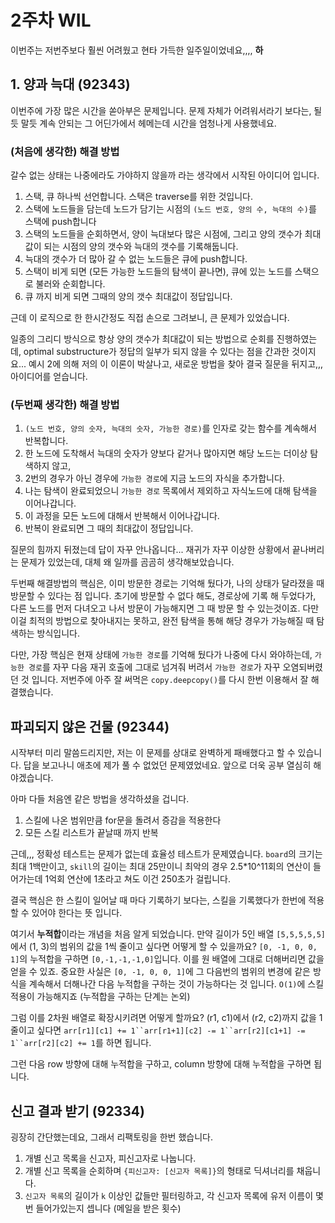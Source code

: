 # 2주차 WIL
이번주는 저번주보다 훨씬 어려웠고 현타 가득한 일주일이었네요,,,, __하__

## 1. 양과 늑대 (92343)
이번주에 가장 많은 시간을 쏟아부은 문제입니다. 문제 자체가 어려워서라기 보다는, 될듯 말듯 계속 안되는 그 어딘가에서 헤메는데 시간을 엄청나게 사용했네요.

### (처음에 생각한) 해결 방법
갈수 없는 상태는 나중에라도 가야하지 않을까 라는 생각에서 시작된 아이디어 입니다.

1. 스택, 큐 하나씩 선언합니다. 스택은 traverse를 위한 것입니다.
2. 스택에 노드들을 담는데 노드가 담기는 시점의 `(노드 번호, 양의 수, 늑대의 수)`를 스택에 push합니다
3. 스택의 노드들을 순회하면서, 양이 늑대보다 많은 시점에, 그리고 양의 갯수가 최대값이 되는 시점의 양의 갯수와 늑대의 갯수를 기록해둡니다.
4. 늑대의 갯수가 더 많아 갈 수 없는 노드들은 큐에 push합니다.
5. 스택이 비게 되면 (모든 가능한 노드들의 탐색이 끝나면), 큐에 있는 노드를 스택으로 불러와 순회합니다.
6. 큐 까지 비게 되면 그때의 양의 갯수 최대값이 정답입니다.

근데 이 로직으로 한 한시간정도 직접 손으로 그려보니, 큰 문제가 있었습니다.

일종의 그리디 방식으로 항상 양의 갯수가 최대값이 되는 방법으로 순회를 진행하였는데, optimal substructure가 정답의 일부가 되지 않을 수 있다는 점을 간과한 것이지요... 예시 2에 의해 저의 이 이론이 박살나고, 새로운 방법을 찾아 결국 질문을 뒤지고,,, 아이디어를 얻습니다.

### (두번째 생각한) 해결 방법

1. `(노드 번호, 양의 숫자, 늑대의 숫자, 가능한 경로)`를 인자로 갖는 함수를 계속해서 반복합니다.
2. 한 노드에 도착해서 늑대의 숫자가 양보다 같거나 많아지면 해당 노드는 더이상 탐색하지 않고,
3. 2번의 경우가 아닌 경우에 `가능한 경로`에 지금 노드의 자식을 추가합니다.
4. 나는 탐색이 완료되었으니 `가능한 경로` 목록에서 제외하고 자식노드에 대해 탐색을 이어나갑니다.
5. 이 과정을 모든 노드에 대해서 반복해서 이어나갑니다.
6. 반복이 완료되면 그 때의 최대값이 정답입니다.

질문의 힘까지 뒤졌는데 답이 자꾸 안나옵니다... 재귀가 자꾸 이상한 상황에서 끝나버리는 문제가 있었는데, 대체 왜 일까를 곰곰히 생각해보았습니다.

두번째 해결방법의 핵심은, 이미 방문한 경로는 기억해 뒀다가, 나의 상태가 달라졌을 때 방문할 수 있다는 점 입니다. 초기에 방문할 수 없다 해도, 경로상에 기록 해 두었다가, 다른 노드를 먼저 다녀오고 나서 방문이 가능해지면 그 때 방문 할 수 있는것이죠. 다만 이걸 최적의 방법으로 찾아내지는 못하고, 완전 탐색을 통해 해당 경우가 가능해질 때 탐색하는 방식입니다.

다만, 가장 핵심은 현재 상태에 `가능한 경로`를 기억해 뒀다가 나중에 다시 와야하는데, `가능한 경로`를 자꾸 다음 재귀 호출에 그대로 넘겨줘 버려서 `가능한 경로`가 자꾸 오염되버렸던 것 입니다. 저번주에 아주 잘 써먹은 `copy.deepcopy()`를 다시 한번 이용해서 잘 해결했습니다.

## 파괴되지 않은 건물 (92344)
시작부터 미리 말씀드리지만, 저는 이 문제를 상대로 완벽하게 패배했다고 할 수 있습니다. 답을 보고나니 애초에 제가 풀 수 없었던 문제였었네요. 앞으로 더욱 공부 열심히 해야겠습니다.

아마 다들 처음엔 같은 방법을 생각하셨을 겁니다.
1. 스킬에 나온 범위만큼 for문을 돌려서 증감을 적용한다
2. 모든 스킬 리스트가 끝날때 까지 반복

근데,,, 정확성 테스트는 문제가 없는데 효율성 테스트가 문제였습니다. `board`의 크기는 최대 1백만이고, `skill`의 길이는 최대 25만이니 최악의 경우 2.5*10^11회의 연산이 들어가는데 1억회 연산에 1초라고 쳐도 이건 250초가 걸립니다. 

결국 핵심은 한 스킬이 일어날 때 마다 기록하기 보다는, 스킬을 기록했다가 한번에 적용할 수 있어야 한다는 뜻 입니다.

여기서 **누적합**이라는 개념을 처음 알게 되었습니다.
만약 길이가 5인 배열 `[5,5,5,5,5]` 에서 (1, 3)의 범위의 값을 1씩 줄이고 싶다면 어떻게 할 수 있을까요?
`[0, -1, 0, 0, 1]`의 누적합을 구하면 `[0,-1,-1,-1,0]`입니다. 이를 원 배열에 그대로 더해버리면 값을 얻을 수 있죠. 중요한 사실은 `[0, -1, 0, 0, 1]`에 그 다음번의 범위의 변경에 같은 방식을 계속해서 더해나간 다음 누적합을 구하는 것이 가능하다는 것 입니다. `O(1)`에 스킬 적용이 가능해지죠 (누적합을 구하는 단계는 논외)

그럼 이를 2차원 배열로 확장시키려면 어떻게 할까요? (r1, c1)에서 (r2, c2)까지 값을 1 줄이고 싶다면 
`arr[r1][c1] += 1``arr[r1+1][c2] -= 1``arr[r2][c1+1] -= 1``arr[r2][c2] += 1`를 하면 됩니다.

그런 다음 row 방향에 대해 누적합을 구하고, column 방향에 대해 누적합을 구하면 됩니다.

## 신고 결과 받기 (92334)
굉장히 간단했는데요, 그래서 리팩토링을 한번 했습니다.

1. 개별 신고 목록을 신고자, 피신고자로 나눕니다.
2. 개별 신고 목록을 순회하며 `{피신고자: [신고자 목록]}`의 형태로 딕셔너리를 채웁니다.
3. `신고자 목록`의 길이가 `k` 이상인 값들만 필터링하고, 각 신고자 목록에 유저 이름이 몇번 들어가있는지 셉니다 (메일을 받은 횟수)

